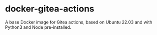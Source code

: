 # docker-gitea-actions

A base Docker image for Gitea actions, based on Ubuntu 22.03 and with
Python3 and Node pre-installed.
